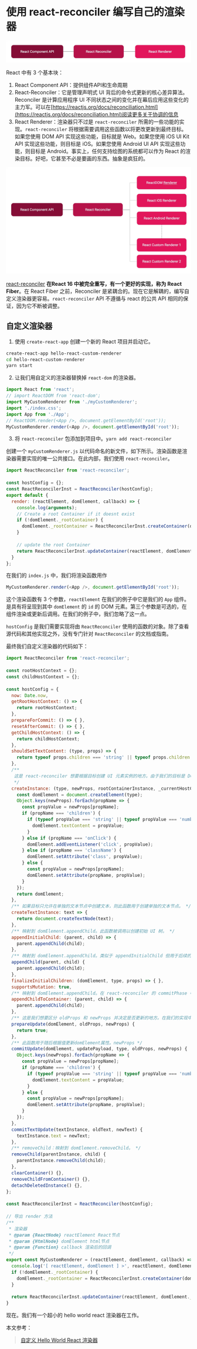 # 使用 react-reconciler 编写自己的渲染器

![react16以前的架构](./images/react15_framework.webp)

React 中有 3 个基本块：

1. React Component API：提供组件API和生命周期
2. React-Reconciler：它是管理声明式 UI 背后的命令式更新的核心差异算法。Reconciler 是计算应用程序 UI 不同状态之间的变化并在幕后应用这些变化的主力军。可以在[https://reactjs.org/docs/reconciliation.html](https://reactjs.org/docs/reconciliation.html)阅读更多关于协调的信息
3. React Renderer：渲染器只不过是 `react-reconciler` 所需的一些功能的实现。`react-reconciler` 将根据需要调用这些函数以将更改更新到最终目标。如果您使用 DOM API 实现这些功能，目标就是 Web。如果您使用 iOS UI Kit API 实现这些功能，则目标是 iOS。如果您使用 Android UI API 实现这些功能，则目标是 Android。事实上，任何支持绘图的系统都可以作为 React 的渲染目标。好吧，它甚至不必是要画的东西。抽象是疯狂的。

![react 渲染器](./images/react_renderers.webp)

[react-reconciler](https://github.com/facebook/react/tree/main/packages/react-reconciler) **在React 16 中被完全重写，有一个更好的实现，称为 React Fiber**。在 React Fiber 之前，Reconciler 是紧耦合的。现在它是解耦的，编写自定义渲染器更容易。`react-reconciler` API 不遵循与 react 的公共 API 相同的保证，因为它不断被调整。

## 自定义渲染器

1. 使用 `create-react-app` 创建一个新的 React 项目并启动它。

```sh
create-react-app hello-react-custom-renderer
cd hello-react-custom-renderer
yarn start
```

2. 让我们用自定义的渲染器替换掉 `react-dom` 的渲染器。

```js
import React from 'react';
// import ReactDOM from 'react-dom';
import MyCustomRenderer from './myCustomRenderer';
import './index.css';
import App from './App';
// ReactDOM.render(<App />, document.getElementById('root'));
MyCustomRenderer.render(<App />, document.getElementById('root'));
```

3. 将 `react-reconciler` 包添加到项目中。`yarn add react-reconciler`

创建一个 `myCustomRenderer.js` 以代码命名的新文件，如下所示。渲染函数是渲染器需要实现的唯一公共接口。在此内部，我们使用 `react-reconciler`。

```js
import ReactReconciler from 'react-reconciler';

const hostConfig = {};
const ReactReconcilerInst = ReactReconciler(hostConfig);
export default {
  render: (reactElement, domElement, callback) => {
    console.log(arguments);
    // Create a root Container if it doesnt exist
    if (!domElement._rootContainer) {
      domElement._rootContainer = ReactReconcilerInst.createContainer(domElement, false);
    }

    // update the root Container
    return ReactReconcilerInst.updateContainer(reactElement, domElement._rootContainer, null, callback);
  }
};
```

在我们的 `index.js` 中，我们将渲染函数用作

```js
MyCustomRenderer.render(<App />, document.getElementById('root'));
```

这个渲染函数有 3 个参数，`reactElement` 在我们的例子中它是我们的 `App` 组件。是具有将呈现到其中 `domElement` 的 `id` 的 DOM 元素。第三个参数是可选的，在组件渲染或更新后调用。在我们的例子中，我们忽略了这一点。

`hostConfig` 是我们需要实现将由 `ReactReconciler` 使用的函数的对象。除了查看源代码和其他实现之外，没有专门针对 `ReactReconciler` 的文档或指南。

最终我们自定义渲染器的代码如下：

```js
import ReactReconciler from 'react-reconciler';

const rootHostContext = {};
const childHostContext = {};

const hostConfig = {
  now: Date.now,
  getRootHostContext: () => {
    return rootHostContext;
  },
  prepareForCommit: () => { },
  resetAfterCommit: () => { },
  getChildHostContext: () => {
    return childHostContext;
  },
  shouldSetTextContent: (type, props) => {
    return typeof props.children === 'string' || typeof props.children === 'number';
  },
  /**
   这是 react-reconciler 想要根据目标创建 UI 元素实例的地方。由于我们的目标是 DOM，我们将创建 document.createElement 并且 type 是包含类型字符串的参数，如 div 或 img 或 h1 等。domElement 属性的初始值可以在此函数中从 newProps 参数设置
   */
  createInstance: (type, newProps, rootContainerInstance, _currentHostContext, workInProgress) => {
    const domElement = document.createElement(type);
    Object.keys(newProps).forEach(propName => {
      const propValue = newProps[propName];
      if (propName === 'children') {
        if (typeof propValue === 'string' || typeof propValue === 'number') {
          domElement.textContent = propValue;
        }
      } else if (propName === 'onClick') {
        domElement.addEventListener('click', propValue);
      } else if (propName === 'className') {
        domElement.setAttribute('class', propValue);
      } else {
        const propValue = newProps[propName];
        domElement.setAttribute(propName, propValue);
      }
    });
    return domElement;
  },
  /** 如果目标只允许在单独的文本节点中创建文本，则此函数用于创建单独的文本节点。 */
  createTextInstance: text => {
    return document.createTextNode(text);
  },
  /** 映射到 domElement.appendChild。此函数被调用以创建初始 UI 树。 */
  appendInitialChild: (parent, child) => {
    parent.appendChild(child);
  },
  /** 映射到 domElement.appendChild。类似于 appendInitialChild 但用于后续的树操作。 */
  appendChild(parent, child) {
    parent.appendChild(child);
  },
  finalizeInitialChildren: (domElement, type, props) => { },
  supportsMutation: true,
  /** 映射到 domElement.appendChild。在 react-reconciler 的 commitPhase 中被调用 */
  appendChildToContainer: (parent, child) => {
    parent.appendChild(child);
  },
  /** 这是我们想要区分 oldProps 和 newProps 并决定是否更新的地方。在我们的实现中，为简单起见，我们只是将其设置为 true。 */
  prepareUpdate(domElement, oldProps, newProps) {
    return true;
  },
  /** 此函数用于随后根据值更新domElement属性。newProps */
  commitUpdate(domElement, updatePayload, type, oldProps, newProps) {
    Object.keys(newProps).forEach(propName => {
      const propValue = newProps[propName];
      if (propName === 'children') {
        if (typeof propValue === 'string' || typeof propValue === 'number') {
          domElement.textContent = propValue;
        }
      } else {
        const propValue = newProps[propName];
        domElement.setAttribute(propName, propValue);
      }
    });
  },
  commitTextUpdate(textInstance, oldText, newText) {
    textInstance.text = newText;
  },
  /** removeChild：映射到 domElement.removeChild。 */
  removeChild(parentInstance, child) {
    parentInstance.removeChild(child);
  },
  clearContainer() {},
  removeChildFromContainer() {},
  detachDeletedInstance() {},
};

const ReactReconcilerInst = ReactReconciler(hostConfig);

// 导出 render 方法
/**
 * 渲染器
 * @param {ReactNode} reactElement React节点
 * @param {HtmlNode} domElement html节点
 * @param {Function} callback 渲染后的回调
 */
export const MyCustomRenderer = (reactElement, domElement, callback) => {
  console.log('[ reactElement, domElement ] >', reactElement, domElement)
  if (!domElement._rootContainer) {
    domElement._rootContainer = ReactReconcilerInst.createContainer(domElement, false);
  }

  return ReactReconcilerInst.updateContainer(reactElement, domElement._rootContainer, null, callback);
}
```

现在。我们有一个超小的 hello world react 渲染器在工作。

本文参考：

> [自定义 Hello World React 渲染器](https://agent-hunt.medium.com/hello-world-custom-react-renderer-9a95b7cd04bc)
